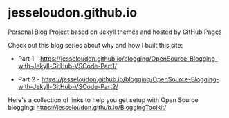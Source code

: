 # jesseloudon.github.io
Personal Blog Project based on Jekyll themes and hosted by GitHub Pages

Check out this blog series about why and how I built this site:

* Part 1 - https://jesseloudon.github.io/blogging/OpenSource-Blogging-with-Jekyll-GitHub-VSCode-Part1/

* Part 2 - https://jesseloudon.github.io/blogging/OpenSource-Blogging-with-Jekyll-GitHub-VSCode-Part2/

Here's a collection of links to help you get setup with Open Source blogging: 
https://jesseloudon.github.io/BloggingToolkit/

